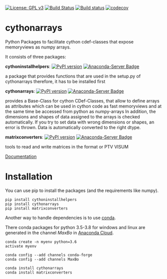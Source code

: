 
[![License: GPL v3](https://img.shields.io/badge/License-GPL%20v3-blue.svg)](http://www.gnu.org/licenses/gpl-3.0)
[![Build Status](https://travis-ci.org/MaxBo/cythonarrays.svg?branch=master)](https://travis-ci.org/MaxBo/cythonarrays)
[![Build status](https://ci.appveyor.com/api/projects/status/q0lek1t5tl5lcq29?svg=true)](https://ci.appveyor.com/project/MaxBo/cythonarrays)
[![codecov](https://codecov.io/gh/MaxBo/cythonarrays/branch/master/graph/badge.svg)](https://codecov.io/gh/MaxBo/cythonarrays)

# cythonarrays
Python Packages to facilitate cython cdef-classes that expose memoryviews as numpy arrays.

It consists of three packages:

**cythoninstallhelpers**:
[![PyPI version](https://badge.fury.io/py/cythoninstallhelpers.svg)](https://badge.fury.io/py/cythoninstallhelpers)
[![Anaconda-Server Badge](https://anaconda.org/maxbo/cythoninstallhelpers/badges/version.svg)](https://anaconda.org/maxbo/cythoninstallhelpers)

a package that provides functions that are used in the setup.py of cythonarrays
therefore, it has to be installed first

**cythonarrays**:
[![PyPI version](https://badge.fury.io/py/cythonarrays.svg)](https://badge.fury.io/py/cythonarrays)
[![Anaconda-Server Badge](https://anaconda.org/maxbo/cythonarrays/badges/version.svg)](https://anaconda.org/maxbo/cythonarrays)

provides a Base-Class for cython CDef-Classes, that allow to define arrays
as attributes which can be used in cython code as fast memoryviews and at the same time
be accessed from python as numpy-arrays
In addition, the dimensions and shapes of data assigned to the arrays is checked automatically.
If you try to set data with wrong dimensions or shapes, an error is thrown.
Data is automatically converted to the right dtype.


**matrixconverters**:
[![PyPI version](https://badge.fury.io/py/matrixconverters.svg)](https://badge.fury.io/py/matrixconverters)
[![Anaconda-Server Badge](https://anaconda.org/maxbo/matrixconverters/badges/version.svg)](https://anaconda.org/maxbo/matrixconverters)

tools to read and write matrices in the format or PTV VISUM

[Documentation](https://maxbo.github.io/cythonarrays/)

# Installation
You can use pip to install the packages (and the requirements like numpy).

```
pip install cythoninstallhelpers
pip install cythonarrays
pip install matrixconverters
```
Another way to handle dependencies is to use [conda](https://conda.io/miniconda.html).

There conda packages for python 3.5-3.8 for windows and linux are generated in the channel *MaxBo* in [Anaconda Cloud](https://anaconda.org/MaxBo).
```
conda create -n myenv python=3.6
activate myenv

conda config --add channels conda-forge
conda config --add channels MaxBo

conda install cythonarrays
conda install matrixconverters
```
